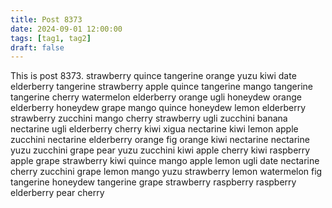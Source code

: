 ```yaml
---
title: Post 8373
date: 2024-09-01 12:00:00
tags: [tag1, tag2]
draft: false
---
```

This is post 8373.
strawberry
quince
tangerine
orange
yuzu
kiwi
date
elderberry
tangerine
strawberry
apple
quince
tangerine
mango
tangerine
tangerine
cherry
watermelon
elderberry
orange
ugli
honeydew
orange
elderberry
honeydew
grape
mango
quince
honeydew
lemon
elderberry
strawberry
zucchini
mango
cherry
strawberry
ugli
zucchini
banana
nectarine
ugli
elderberry
cherry
kiwi
xigua
nectarine
kiwi
lemon
apple
zucchini
nectarine
elderberry
orange
fig
orange
kiwi
nectarine
nectarine
yuzu
zucchini
grape
pear
yuzu
zucchini
kiwi
apple
cherry
kiwi
raspberry
apple
grape
strawberry
kiwi
quince
mango
apple
lemon
ugli
date
nectarine
cherry
zucchini
grape
lemon
mango
yuzu
strawberry
lemon
watermelon
fig
tangerine
honeydew
tangerine
grape
strawberry
raspberry
raspberry
elderberry
pear
cherry
